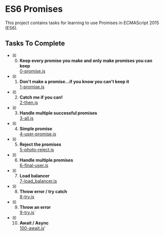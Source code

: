 # ES6 Promises

This project contains tasks for learning to use Promises in ECMAScript 2015 (ES6).

## Tasks To Complete

+ [x] 0. **Keep every promise you make and only make promises you can keep**<br/>[0-promise.js](0-promise.js) 
+ [x] 1. **Don't make a promise...if you know you can't keep it**<br/>[1-promise.js](1-promise.js) 
+ [x] 2. **Catch me if you can!**<br/>[2-then.js](2-then.js) 
+ [x] 3. **Handle multiple successful promises**<br/>[3-all.js](3-all.js) 
+ [x] 4. **Simple promise**<br/>[4-user-promise.js](4-user-promise.js) 
+ [x] 5. **Reject the promises**<br/>[5-photo-reject.js](5-photo-reject.js)
+ [x] 6. **Handle multiple promises**<br/>[6-final-user.js](6-final-user.js) 
+ [x] 7. **Load balancer**<br/>[7-load_balancer.js](7-load_balancer.js)
+ [x] 8. **Throw error / try catch**<br/>[8-try.js](8-try.js)
+ [x] 9. **Throw an error**<br/>[9-try.js](9-try.js)`
+ [x] 10. **Await / Async**<br/>[100-await.js](100-await.js)' 
